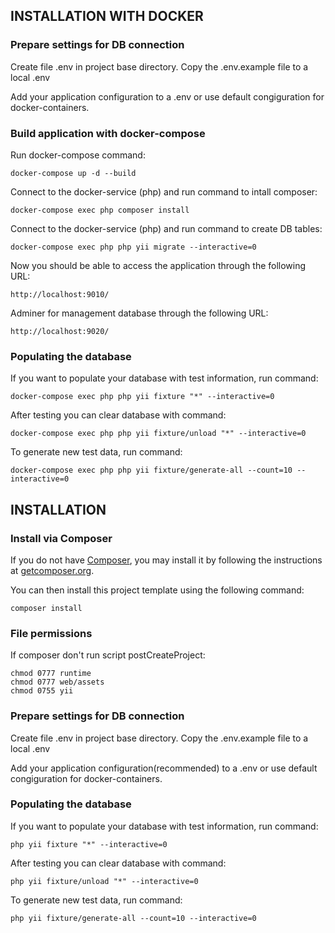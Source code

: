 INSTALLATION WITH DOCKER
------------

### Prepare settings for DB connection 

Create file .env in project base directory. Copy the .env.example file to a local .env

Add your application configuration to a .env or use default congiguration for docker-containers.

### Build application with docker-compose 

Run docker-compose command:

~~~
docker-compose up -d --build
~~~

Connect to the docker-service (php) and run command to intall composer:

~~~
docker-compose exec php composer install
~~~

Connect to the docker-service (php) and run command to create DB tables:

~~~
docker-compose exec php php yii migrate --interactive=0
~~~

Now you should be able to access the application through the following URL:

~~~
http://localhost:9010/
~~~

Adminer for management database through the following URL:

~~~
http://localhost:9020/
~~~

### Populating the database 

If you want to populate your database with test information, run command:

~~~
docker-compose exec php php yii fixture "*" --interactive=0
~~~

After testing you can clear database with command:

~~~
docker-compose exec php php yii fixture/unload "*" --interactive=0
~~~

To generate new test data, run command:

~~~
docker-compose exec php php yii fixture/generate-all --count=10 --interactive=0
~~~

INSTALLATION 
------------

### Install via Composer

If you do not have [Composer](http://getcomposer.org/), you may install it by following the instructions
at [getcomposer.org](http://getcomposer.org/doc/00-intro.md#installation-nix).

You can then install this project template using the following command:

~~~
composer install
~~~

### File permissions

If composer don't run script postCreateProject:

~~~
chmod 0777 runtime
chmod 0777 web/assets
chmod 0755 yii
~~~

### Prepare settings for DB connection 

Create file .env in project base directory. Copy the .env.example file to a local .env

Add your application configuration(recommended) to a .env or use default congiguration for docker-containers.

### Populating the database 

If you want to populate your database with test information, run command:

~~~
php yii fixture "*" --interactive=0
~~~

After testing you can clear database with command:

~~~
php yii fixture/unload "*" --interactive=0
~~~

To generate new test data, run command:

~~~
php yii fixture/generate-all --count=10 --interactive=0
~~~


